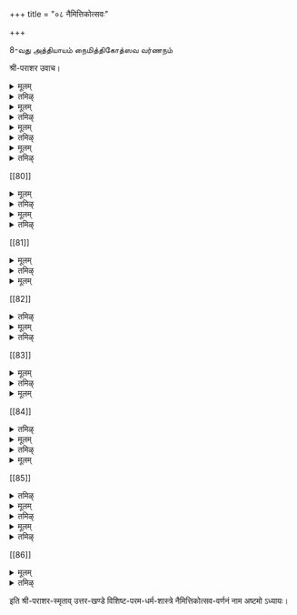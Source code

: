 +++
title = "०८ नैमित्तिकोत्सवः"

+++

8-வது அத்தியாயம் 
நைமித்திகோத்ஸவ வர்ணநம் 

श्री-पराशर उवाच।

<details><summary>मूलम्</summary>

अथ नैमित्तिकं वक्ष्ये विष्णोर् आराधन-क्रमम्।  
यद् उक्तम् ऋषिभिः पूर्वं तद् ब्रवीमि विधानतः॥ १ ॥
</details>

<details><summary>तमिऴ्</summary>

தா-ம்.--பராசரபகவான் சொல்லுகிறார்.-ருஷிகளே! பகவானு
க்கு நித்யமாகச்செய்யவேண்டும் திருவாராதநக்ரமத்தைப் பரக்கச்
சொன்னேன. இனி,விசேஷதிநங்களிற் செய்யவேண்டிய திருவாராத
நக்ரமத்தைச்சொல்லப்போகிறேன் கேளுங்கள்.இவ்வண்ணமே வஸி
ஷ்டர் முதலிய ருஷிகளும் முற்காலத்தி லுபதேசிததிருக்கிறார்கள்.
</details>

<details><summary>मूलम्</summary>

उपोष्यैकादशीं सम्यग् द्वादश्याम् अरुणोदये ।  
धात्री-स्नानं नरः कृत्वा पूजयेन् मधु-सूदनम् ॥ २ ॥
</details>

<details><summary>तमिऴ्</summary>

தா-ம். - ஏகாதசியன்றைக்கு ஒன்றும் புஜியாமலுபவாஸம்செ
ய்து த்வாதசி யன்றைக்கு விடியற்காலத்தில் தலைக்கு நெல்லிக்காய்
தேய்த்துக்கொண்டு ஸ்நாநம் செய்து பின்பு ஸ்ரீமந்நாராயணனுக்கு
த்திருவாராதநம் செய்யவேண்டும்.
</details>

<details><summary>मूलम्</summary>

कोमलैः तुलसी-पत्रैर् हृद्य-मञ्जरि-संयुतैः ।  
अर्चयेन् मन्त्र-रत्नेन त्व् अष्टोत्तर-शतं हरिम् ॥ ३ ॥
</details>

<details><summary>तमिऴ्</summary>

தா- ம் - அத்திருவாராதநத்தில், அழகியதாயிருக்கிற கதிர்களை யுடைய ம்ருதுவான திருத்துழாயினி தழ்களைக்கொண்டு த்வயமந்த்ர த்தினால் ஸ்ரீமந்நாராயணனுக்கு அர்ச்சனை செய்யவேண்டியது.
</details>

<details><summary>मूलम्</summary>

मध्व्-आज्य-गुड-संयुक्तं पायसान्नं समर्पयेत् ।  
तेनैव जुहुयाद् अग्नौ मन्त्रेणैव तु भक्तिमान् ॥ ४ ॥
</details>

<details><summary>तमिऴ्</summary>

தா ம்.- பின்பு, தேன், பால், வெல்லம் சேர்த்துச் செய்தப்ர ஸாதத்தை யமுதுசெய்யப்பண்ணி, அந்த ப்ரஸாதத்தினாலேயேத்வ யமந்த்ரத்தைச் சொல்லி வெகுபக்தியுடன் தன் சக்திக்குத்தக்கபடி அக்நியில் ஹோமம செய்யவேண்டியது.
</details>

[[80]]

<details><summary>मूलम्</summary>

वैष्णवान् भोजयेत् पूर्वं स्वयं भुञ्जीत वै ततः ।  
पुराण-श्रवणं कृत्वा यावद् अस्तमयं रवेः ॥ ५ ॥  
रात्रौ महोत्सवं कुर्याद् गीत-वादित्र-निस्स्वनैः ।  
सद्यः प्रसन्नो भगवान् प्रीणाति पुरुषोत्तमः ॥ ६॥  
तथा न तुष्यति श्रीशो यज्ञ-दान-व्रतादिभिः ।  
द्वादशी-पूजनाद् अन्यद् विष्णोः प्रीति-करं न तु ॥ ७ ॥
</details>

<details><summary>तमिऴ्</summary>

தா-ம்.- பின்பு ஸ்ரீவைஷ்ணவர்களை யமுதுசெய்யப்பண்ணி வைத்து அதன்பின் அச்சேஷத்தைத் தான்புஜிக்கக்கடவன்,அந்தர ம், ஸூர்யனஸ்தமிக்குமளவு முறங்காமலிருந்து புராணம் வாசிக்கு மிடத்திற்குச் சென்று புராணகதைகளைக்கேட்டிருந்து, அன்றிராத் திரி வீணை மத்தளம் முதலிய மங்கள வாத்யங்களை முழக்கி ஸ்ரீமந்நா ராயணனுக்குப் பெரிய உத்ஸவம் செய்யக்கடவன். இப்படிசெய்தா ல் ஸ்ரீமக்காராயணன் வெகு சீக்ரத்தில் அவனிடத்திலருள்புரிவன். யஜ்ஞம்,தாநம், வ்ரதம் முதலிய எதைச்செய்தாலும் அதெல்லாம் த்வாதசியில் கீழ்ச்சொன்னபடி செய்ததிருவாராதநத்தைப்போல் ஸ்ரீ பதிக்குப் ப்ரியமாகமாட்டா.
</details>

<details><summary>मूलम्</summary>

तुलसी-पूजनाच् चैव तथा भागवतार्चनात् ।  
मन्द-वारे ऽथ सायाह्ने नर-केसरि-पूजनात् ॥ ८ ॥  
अश्व-मेध-सहस्रस्य फलं प्राप्नोति निश्चितम् ।
</details>

<details><summary>तमिऴ्</summary>

தா- ம் - திருத்துழாயையும் ஸ்ரீவைஷ்ணவர்களையு மாராதித்தா லும், நரஸிம்ஹ சதுர்த்தசியில் அதிலும் சனிக்கிழமையோடு கூடிய நரஸிம்ஹசதுர்த்தசியில் ஸாயங்காலத்தில் ஸ்ரீநரஸிம்ஹனுக்குத்திருவா ராதநம் செய்தாலும் ஆயிரமஸ்வமேதங்களின் பலத்தையடையக்கட வன். இதில் கொஞ்சமும ஸம்சயமில்லை நிச்சயம்.
</details>

[[81]]

<details><summary>मूलम्</summary>

कोदण्ड-स्थे रवौ नित्यं प्रत्यूषे स्नानम् आचरेत् ॥ ९ ॥  
तत्रार्चयेज् जगन्-नाथं धूप-दीप-निवेदनैः ।  
अर्चयित्वा ऽच्युतं भक्त्या न भूयो जन्म-भाग् भवेत् ॥ १० ॥
</details>

<details><summary>तमिऴ्</summary>

தா - ம - மார்கழிமாஸத்தில் விடியற்காலததி லெழுந்திருந்து ஸ்நாநமசெய்து ஸ்ரீமந்நாராயணனுக்கு பகதியுடன் தூபதீபங்க மர்ப்பித்து நைவேத்யம கண்டருளப்பண்ணி, தினநதோறும திருவா ராதநம் செய்யக்கடவன். இப்படிசெய்கிறவன் திருமபி ஸமஸாரத திற் பிறககமாட்டான.
</details>

<details><summary>मूलम्</summary>

नद्यां स्नात्वा विधानेन तपो-मास्य् अरुणोदये ।  
पूजयेन् माधवी-पुष्पैर् अपूपादि निवेदयेत् ॥ ११ ॥  
अर्चयित्वा विधानेन सर्वान् कामान् समश्नुते ।  
तपस्ये चोदिते भानौ स्नात्वा नद्यां विधानतः ॥ १२ ॥  
माधवी-कुसुमैः नित्यम् अर्चयेन् माधवं बुधः ।  
कृसरं गुड-मुद्गान्नं शर्कराढ्यं निवेदयेत् ॥ १३ ॥  
तिलैश् च मधु-संयुक्तैः जुहुयात् पौरुषेण हि ।  
परितुष्येज् जगन्-नाथश् श्रिया सह जनार्दनः ॥ १४ ॥
</details>

[[82]]  

<details><summary>तमिऴ्</summary>

தாம் - மாகமாஸத்தில் விடியற்காலத்திலும் பால்குநமாஸத்தி ல்விடிந்தபின்பும ஆறுகளிற் சென்று ஸ்நாநம் செய்து குறுக்கத்தி புஷ்பத்தைத் திருமாலை கட்டி ஸ்ரீ மந்நாராயணனுக்கு தினந்தோறும் ஸ மர்ப்பித்துத் திருவாராதகம் செய்யக்கடவன். பின்பு அப்பம் முதலி ய திருப்பணியாரங்களும்,எள்ளுண்டை, பொங்கல், சர்க்கரைப்பொ ங்கல் முதலிய ப்ரஸாதங்களும் அமுது செய்யப்பண்ணி, அந்தரம் எள்ளும் தேனும் கலாது புருஷஸூக்தத்தின் ருக்குக்களைச் சொல்லி ஹோமம் செய்யக்கடவன். இப்படிசெய்தால் அவனுக்கு ஸமஸ்த மான மனோரதங்களும் நிறைவேறும. அவன்மேல் ஸ்ரீமஹாலக்ஷ்மி யம் ஸ்ரீமந்நாராயணனும் அநுக்ரஹம் செய்வார்கள்.
</details>

<details><summary>मूलम्</summary>

मासि चैत्रे शुक्ल-पक्षे नवम्यां च पुनर्वसौ ।  
तस्यां जातो जगन्-नाथः काकुत्स्थो रावणं द्विषन् ॥ १५ ॥  
तस्याम् उपोष्य विधिवत् स्नात्वा सम्पूजयेद् धरिम् ।  
रामं कमल-पत्राक्षं कौसल्यानन्द-वर्धनम् ॥ १६ ॥  
नैवेद्यैर् भक्ष्य-भोज्यैश् च पूजा-जागरणादिभिः ।  
जपैर् होमैश् च दानैश् च तत्र कुर्वीत मङ्गलम् ॥ १७ ॥
</details>

<details><summary>तमिऴ्</summary>

தா-ம்- சைத்ரமாஸம் சுக்லபக்ஷம் நவமிகூடிய புநர்வஸ நக்ஷத்ரத்தில் கௌஸலையின் கர்ப்பத்தில் ஸர்வேஸ்வரன்ஸ்ரீராமனாய் வந்தவதரித்தார். பின்பநேகமான இராவணன் முதலிய இராக்ஷஸர் களைக்கொன்றார். அன்றையதினத்தில் அந்த ஸ்ரீராமனுக்கு தூபதி பங்கள் முதலிய உபசாரங்களும், ப்ரஸாதம் திருப்பணியாரம் முதலி ய நைவேத்யங்களும் ஸமர்ப்பித்துத் திருவாராதநம் ஸமர்ப்பித்துத் தானுபவாஸமாயிருந்து ஸ்ரீராம மந்த்ரத்தை ஜபம்செய்து பின்பந்த மந்த்ரத்தைச் சொல்லி ஹோமம் பண்ணி தாகங்களைச்செய்து உறங் காமல் விழித்திருந்து ஸ்ரீராமனுக்கு உத்ஸவம் செய்யக்கடவன்,கஎ.
</details>

[[83]] 

<details><summary>मूलम्</summary>

त्रि-वासरं प्रकुर्वीत जप-होमार्चनादिकम् ।  
पूर्णे महोत्सवे रम्ये कुर्वीतावभृतं शुभम् ॥ १८ ॥  
वैष्णवान् भोजयेच् छक्त्या दक्षिणादिभिर् अर्चयेत् ।
</details>

<details><summary>तमिऴ्</summary>

தா-ம் - கீழ்ச்சொன்ன ஜபஹோமங்களையும் உத்ஸவத்தையும் மூன்று நாள் நடத்திப்பின்பு அவப்ருதம் என்கிற மங்களஸ்நாநம்செ து ஸ்ரீவைஷ்ணவர்களுக்குத் ததீயாராதநம் செய்து தன்சக்திக்குத் தகுந்தபடிதக்ஷிணை கொடுத்துத்ருப்தியடைவிக்கவேண்டியது. 
</details>

<details><summary>मूलम्</summary>

नभो-मासे नभस्ये च कृष्णाष्टम्यां तथैव च ॥ १९ ॥  
ब्रह्मर्क्ष-संयुता पुण्या सा जयन्तीति कीर्तिता ।  
उपोष्य तस्यां देवेशः पूज्यो जागरणादिभिः ॥ २० ॥  
गुडार्द्रकं च कृसरं अपूपादि निवेदयेत् ।  
प्रातः कुर्याद् अवभृतं होमं कुर्वीत वैष्णवम् ॥ २१ ॥  
वैष्णवान् भोजयेच् छक्त्या दक्षिणाभिः प्रतोषयेत् ।  
विष्णुं चालङ्कृतं भक्त्या डोलायां विनिवेशयेत् ॥ २२ ॥
</details>

[[84]]

<details><summary>तमिऴ्</summary>

தா-ம்- ஈராவணமாஸத்தில் லாவது பாத்ரபதமாஸத்திலாவது ஸூர்யன் ஸிம்ஹராசியில் ப்ரவேசித்திருக்கும்போது (ஆவணிமாஸ த்தில்) க்ருஷ்ணபக்ஷ அஷ்டம் ரோஹிணீகூடிய தினத்திற்கு ஸ்ரீ ஜய ந்தியென்றுபெயர். அத்தினத்தில் உபவாஸம் செய்து ராத்ரி விழித்தி ருந்து சுககு வெல்லம, எளளுருண்டை, அபபம முதலிய திருப்பணி யாரஙகளை கருஷ்ணனாய்வதரித்த ஸ்ரீமந் நாராயணனுக்கு அமுது செய்யப்பண்ணி மறுநாள் விடிந்தபின் அவபருதமென்கிற மங்களஸ் நாநமசெய்து ஸ்ரீமஹாவிஷ்ணு விஷயமான மந்தரங்களினால் ஹோ மம பணணி, பின்பு ஸ்ரீவைஷ்ணவர்களுக்குத் ததீயாராதநம் செய்து தசைக்திக்குத்தகுந்தபடி தக்ஷிணை கொடுத்து த்ருபதியடைவித்து, ஸாயங்காலம் கண்ணனுக்குத் திருவாபரண புஷ்பம முதலியவைஸ் மர்ப்பித்து ஊஞ்சலிலெழுந்தருளப்பண்ணி உதலவம செய்யக்கடவன
</details>

<details><summary>मूलम्</summary>

द्वादश्यां वैष्ण-वर्षे तु नभस्ये स्नानम् आचरेत् ।  
नद्यां तीर्थे तटाके वा पूजयेद् विधिवद् धरिम् ॥ २३ ॥  
वामनं पूजयेच् छक्त्या दध्य्-अन्नं च निवेदयेत् ।  
तेनैव जुहुयाद् अग्नौ वैष्णवान् भोजयेत् ततः ॥ २४ ॥
</details>

<details><summary>तमिऴ्</summary>

தா - ம - பாத்ரபதமாஸத்தில் சுக்லபக்ஷததில் திருவோணந்க்ஷ தரததோடுகூடிய தவாதசியனறைக்கு (வாமநதவாதசியன்றைக்கு) ஆறுகளிலாவது புண்யபுஷ்கரிணிகளிலாவது ஸ்நாநமசெயது வாம நனுக்குத் திருவாராதநம செய்து ததயோதரும அமுதுசெய்யபபண் ணிப பின்பநதபரஸாதததினால் ஹோமமசெயது ஸ்ரீவைஷ்ணவர்க ளுக்குத் ததீயாராதகம் செய்யவேண்டியது.
</details>

<details><summary>मूलम्</summary>

द्वादश्यां कृष्ण-पक्षे तु तपो-मासि[[??]] विधानतः ।  
क्रोड-रूपं हरिं सम्यक् पूजयेत् पुरुषोत्तमम् ॥ २५ ॥  
तत्राप्य् अवभृथं कृत्वा ब्राह्मणान् भोजयेद् बुधः ।  
जप-होमादिकं तत्र ह्य् अन्-अन्त-फल-दं विदुः ॥ २६ ॥
</details>

[[85]]

<details><summary>तमिऴ्</summary>

தா -ம் - மாசிமாஸம் க்ருஷ்ணபக்ஷத்வாதசியன்றைக்கு ஸ்ரீவரா ஹநயநாருக்கு உத்ஸவம் செய்து அவபருதஸ்நாநம்செய்து பின்புஸ்ரீ வைஷ்ணவர்களுக்குத் ததீயாராதநம் செய்யவேண்டியது. அந்நா ளில் ஜபம்ஹோமம முதலியவை எதுசெய்தாலும் அவை அளவில் லாதபலத்தைக் கொடுக்கும்.
</details>

<details><summary>मूलम्</summary>

वैशाख्यां पौर्णमास्यां तु प्रभाते विमले सति ।  
धात्री-स्नानं नरः कृत्वा कृत-कृत्यो भवेत् ततः ॥ २७ ॥  
रक्तैस् सरोरुहैर् देवम् अर्चयेन् मधुसूदनम् ।  
दध्य्-अन्नं पायसं स्फीतं[[??]] हृद्यैश् चूत-फलैस् सह ॥ २८ ॥  
निवेद्य वैष्णवान् भक्त्या भोजयेत् प्रयतो द्वि-जः ।  
साहस्र-वार्षिकीं पूजां लभते नात्र संशयः ॥ २९ ॥
</details>

<details><summary>तमिऴ्</summary>

தா -ம் - வைசாகமாஸம பௌர்ணமியன்றைக்கு விடியற்காலத தில் நெல்லிக்காய் தேய்த்து ஸ்நாநம் செய்து செந்தாமரைப் பூக்களை க்கொண்டுவந்து ஸ்ரீமந் நாராயணனுக்கு ஸமர்ப்பித்து, திருக்கன்ன லமுது, தத்யோதகம், ருசியுள்ள மாம்பழங்கள், இவைகளை ஸம்ருத் தியாக அழுது செய்யப்பண்ணிப் பின்பு ஸ்ரீவைஷ்ணவர்களை பக்தியு டனமுது செய்விக்கக்கடவன். இந்நாளிலிவ்விதமாக பகவானையும் பாகவதர்களையு மாராதித்தால் ஆயிரம் வருஷமாகச் செய்தவாராத நத்தின்பலத்தையடைந்து ஸமஸ்தமான யஜ்ஞயாகாதிகளையும் செய் தவனாகக் கடவன். இதில்ஸம்சயமில்லை.
</details>

<details><summary>मूलम्</summary>

शयने बोधने चैव बृहद्-उत्सवम् आचरेत् ।
</details>

<details><summary>तमिऴ्</summary>

தாரம் - சயநஏகாதசி (ஆஷாடசுக்லைகாதசி) யிலும் போதந ஏ காதசி (கார்த்திக சுக்லஏகாதசி)யிலும் ஸ்ரீமந்காராயணனுக்குப்பெரிய உத்ஸவம் செய்யக்கடவன்
</details>

[[86]]

<details><summary>मूलम्</summary>

प्रत्यब्दं प्रतिमासं वा प्रतिपक्षम् अथापि वा ॥ ३० ॥  
उत्सवं विधिना कुर्यात् पुर-राष्ट्रादि-वृद्धये ॥
</details>

<details><summary>तमिऴ्</summary>

தா-ம.- வருஷமாஸ பக்ஷஙகளில் செய்யவேண்டிய உதஸவத்
தைத தவறாமற செயயககடவன
</details>

इति श्री-पराशर-स्मृताव् उत्तर-खण्डे विशिष्ट-परम-धर्म-शास्त्रे नैमित्तिकोत्सव-वर्णनं नाम अष्टमो ऽध्यायः।